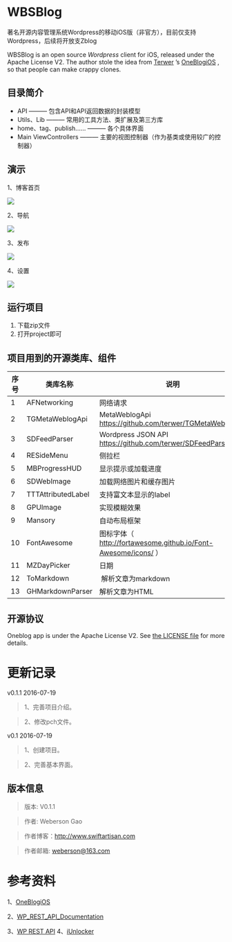 # WBSBlog

著名开源内容管理系统Wordpress的移动iOS版（非官方），目前仅支持Wordpress，后续将开放支Zblog

WBSBlog is an open source *Wordpress* client for iOS, released under the Apache License V2. The author stole the idea from [Terwer](https://github.com/terwer) ’s [OneBlogiOS](https://github.com/terwer/OneblogiOS) , so that people can make crappy clones.

## 目录简介
* API ——— 包含API和API返回数据的封装模型
* Utils、Lib ——— 常用的工具方法、类扩展及第三方库
* home、tag、publish...... ——— 各个具体界面
* Main ViewControllers ——— 主要的视图控制器（作为基类或使用较广的控制器）


演示
---
1、博客首页

![](OtherResource/1.png)

2、导航

![](OtherResource/2.png)

3、发布

![](OtherResource/3.png)

4、设置

![](OtherResource/4.png)

## 运行项目
1. 下载zip文件
2. 打开project即可


## 项目用到的开源类库、组件

序号 | 类库名称 | 说明
------------- | ------------- | -------------
1             | AFNetworking  | 网络请求
2            | TGMetaWeblogApi | MetaWeblogApi https://github.com/terwer/TGMetaWeblogApi
3            | SDFeedParser | Wordpress JSON API https://github.com/terwer/SDFeedParser
4             | RESideMenu       | 侧拉栏
5             | MBProgressHUD    | 显示提示或加载进度
6             | SDWebImage       | 加载网络图片和缓存图片
7             | TTTAttributedLabel | 支持富文本显示的label
8             | GPUImage         | 实现模糊效果
9             | Mansory | 自动布局框架
10            | FontAwesome      | 图标字体（ http://fortawesome.github.io/Font-Awesome/icons/ ）
11            | MZDayPicker      | 日期
12            | ToMarkdown       | 解析文章为markdown
13            | GHMarkdownParser  |解析文章为HTML

## 开源协议

Oneblog app is under the Apache License V2. See [the LICENSE file](https://github.com/terwer/OneblogiOS/blob/master/LICENSE.md) for more details.


更新记录
======
v0.1.1 2016-07-19

>1、完善项目介绍。

>2、修改pch文件。

v0.1 2016-07-19

>1、创建项目。

>2、完善基本界面。

版本信息
-------
>版本: V0.1.1

>作者: Weberson Gao

>作者博客：http://www.swiftartisan.com

>作者邮箱: weberson@163.com

参考资料
=======

1、[OneBlogiOS](https://github.com/terwer/OneblogiOS)

2、[WP_REST_API_Documentation](http://v2.wp-api.org)

3、[WP REST API](https://github.com/webersongao/WBSBlog/blob/master/OtherResource/wordpress-json-api-http-sample-data.md)
4、[iUnlocker](https://github.com/iMuFeng/iUnlocker)



